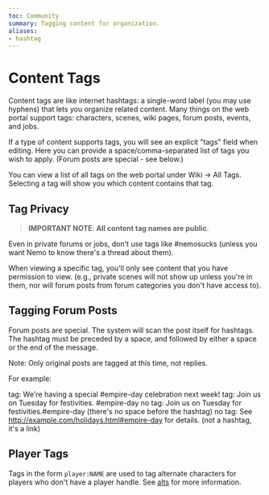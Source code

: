 ```yaml
---
toc: Community
summary: Tagging content for organization.
aliases:
- hashtag
---
```


# Content Tags

Content tags are like internet hashtags: a single-word label (you may use hyphens) that lets you organize related content. Many things on the web portal support tags: characters, scenes, wiki pages, forum posts, events, and jobs. 

If a type of content supports tags, you will see an explicit "tags" field when editing. Here you can provide a space/comma-separated list of tags you wish to apply. (Forum posts are special - see below.)

You can view a list of all tags on the web portal under Wiki -> All Tags. Selecting a tag will show you which content contains that tag.

## Tag Privacy

> **IMPORTANT NOTE**: **All content tag names are public**.  

Even in private forums or jobs, don't use tags like #nemosucks (unless you want Nemo to know there's a thread about them).

When viewing a specific tag, you'll only see content that you have permission to view. (e.g., private scenes will not show up unless you're in them, nor will forum posts from forum categories you don't have access to).

## Tagging Forum Posts

Forum posts are special. The system will scan the post itself for hashtags. The hashtag must be preceded by a space, and followed by either a space or the end of the message. 

Note: Only original posts are tagged at this time, not replies.

For example:

  tag:   We're having a special #empire-day celebration next week!
  tag:   Join us on Tuesday for festivities. #empire-day
  no tag: Join us on Tuesday for festivities.#empire-day   (there's no space before the hashtag)
  no tag: See http://example.com/holidays.html#empire-day for details. (not a hashtag, it's a link)
  
## Player Tags

Tags in the form `player:NAME` are used to tag alternate characters for players who don't have a player handle. See [alts](/help/alts) for more information.